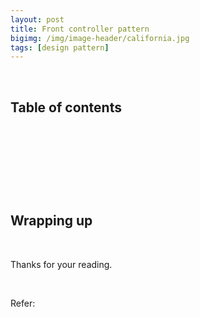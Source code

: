 ```yaml
---
layout: post
title: Front controller pattern
bigimg: /img/image-header/california.jpg
tags: [design pattern]
---
```




<br>

## Table of contents




<br>

## 





<br>

## 





<br>

## Wrapping up





<br>

Thanks for your reading.

<br>

Refer:

